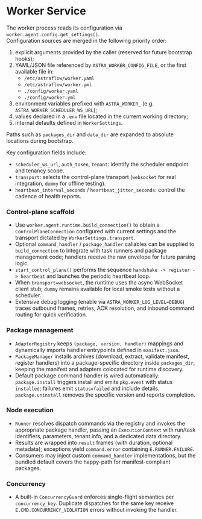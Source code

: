 # Worker Service

The worker process reads its configuration via `worker.agent.config.get_settings()`.  
Configuration sources are merged in the following priority order:

1. explicit arguments provided by the caller (reserved for future bootstrap hooks);
2. YAML/JSON file referenced by `ASTRA_WORKER_CONFIG_FILE`, or the first available file in:
   - `/etc/astraflow/worker.yaml`
   - `/etc/astraflow/worker.yml`
   - `./config/worker.yaml`
   - `./config/worker.yml`
3. environment variables prefixed with `ASTRA_WORKER_` (e.g. `ASTRA_WORKER_SCHEDULER_WS_URL`);
4. values declared in a `.env` file located in the current working directory;
5. internal defaults defined in `WorkerSettings`.

Paths such as `packages_dir` and `data_dir` are expanded to absolute locations during bootstrap.

Key configuration fields include:

- `scheduler_ws_url`, `auth_token`, `tenant`: identify the scheduler endpoint and tenancy scope.
- `transport`: selects the control-plane transport (`websocket` for real integration, `dummy` for offline testing).
- `heartbeat_interval_seconds` / `heartbeat_jitter_seconds`: control the cadence of health reports.

### Control-plane scaffold

- Use `worker.agent.runtime.build_connection()` to obtain a `ControlPlaneConnection`
  configured with current settings and the transport dictated by `WorkerSettings.transport`.
- Optional `command_handler` / `package_handler` callables can be supplied to `build_connection`
  to integrate with task runners and package management code; handlers receive the raw envelope
  for future parsing logic.
- `start_control_plane()` performs the sequence `handshake -> register -> heartbeat`
  and launches the periodic heartbeat loop.
- When `transport=websocket`, the runtime uses the async WebSocket client stub; `dummy`
  remains available for local smoke tests without a scheduler.
- Extensive debug logging (enable via `ASTRA_WORKER_LOG_LEVEL=DEBUG`) traces outbound frames,
  retries, ACK resolution, and inbound command routing for quick verification.

### Package management

- `AdapterRegistry` keeps `(package, version, handler)` mappings and dynamically imports
  handler entrypoints defined in `manifest.json`.
- `PackageManager` installs archives (download, extract, validate manifest, register handlers)
  into a package-specific directory inside `packages_dir`, keeping the manifest and adapters
  colocated for runtime discovery.
- Default package command handler is wired automatically: `package.install` triggers install
  and emits `pkg.event` with status `installed`; failures emit `status=failed` and include details.
  `package.uninstall` removes the specific version and reports completion.

### Node execution

- `Runner` resolves dispatch commands via the registry and invokes the appropriate package handler,
  passing an `ExecutionContext` with run/task identifiers, parameters, tenant info, and a dedicated
  data directory.
- Results are wrapped into `result` frames (with duration, optional metadata); exceptions yield
  `command.error` containing `E.RUNNER.FAILURE`.
- Consumers may inject custom `command_handler` implementations, but the bundled default covers the
  happy-path for manifest-compliant packages.

### Concurrency

- A built-in `ConcurrencyGuard` enforces single-flight semantics per `concurrency_key`. Duplicate
  dispatches for the same key receive `E.CMD.CONCURRENCY_VIOLATION` errors without invoking the
  handler.
